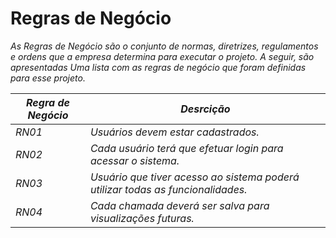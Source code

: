# Regras de Negócio

_As Regras de Negócio são o conjunto de normas, diretrizes, regulamentos e ordens que a empresa determina para executar o projeto._
_A seguir, são apresentadas Uma lista com as regras de negócio que foram definidas para esse projeto._

| _Regra de Negócio_ | _Desrcição_ |
|--------------------|-------------|
| _RN01_             | _Usuários devem estar cadastrados._ |
| _RN02_             | _Cada usuário terá que efetuar login para acessar o sistema._ |
| _RN03_             | _Usuário que tiver acesso ao sistema poderá utilizar todas as funcionalidades._ |
| _RN04_             | _Cada chamada deverá ser salva para visualizações futuras._ |
